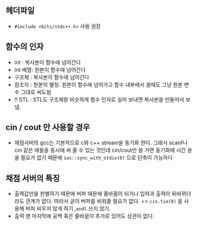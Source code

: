 ## 헤더파일
- `#include <bits/stdc++.h>` 사용 권장

## 함수의 인자
- int : 복사본이 함수에 넘어간다
- int 배열: 원본이 함수에 넘어간다
- 구조체 : 복사본이 함수에 넘어간다
- 참조자 : 원본의 별칭. 원본이 함수에 넘어가고 함수 내부에서 쓸때도 그냥 원본 변수 그대로 써도됨
- !! STL : STL도 구조체랑 비슷하게 함수 인자로 실어 보내면 복사본을 만들어서 보냄.

## cin / cout 만 사용할 경우
- 채점서버의 gcc는 기본적으로 c와 c++ stream을 동기화 한다. 그래서 scanf나 cin 같은 애들을 동시에 써 줄 수 있는 것인데 cin/cout만 쓸 거면 동기화에 시간 쏟을 필요가 없기 때문에 `ios::sync_with_stdio(0)` 으로 단축이 가능하다

## 채점 서버의 특징
- 출력값만을 판별하기 때문에 버퍼 때문에 줄바꿈이 되거나 입력과 출력이 뒤바뀌더라도 관계가 없다. 따라서 굳이 버퍼를 비워줄 필요가 없다.
=> `cin.tie(0)` 을 사용해 버퍼 비우지 않게 하기 ,`endl` 쓰지 않기.
- 출력 맨 마지막에 공백 혹은 줄바꿈이 추가로 있어도 상관이 없다.
